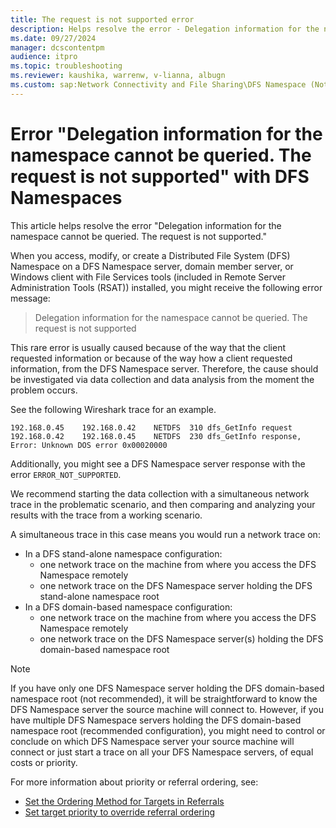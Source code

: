 ```yaml
---
title: The request is not supported error
description: Helps resolve the error - Delegation information for the namespace cannot be queried. The request is not supported.
ms.date: 09/27/2024
manager: dcscontentpm
audience: itpro
ms.topic: troubleshooting
ms.reviewer: kaushika, warrenw, v-lianna, albugn
ms.custom: sap:Network Connectivity and File Sharing\DFS Namespace (Not Replication), csstroubleshoot
---
```

# Error "Delegation information for the namespace cannot be queried. The request is not supported" with DFS Namespaces

This article helps resolve the error "Delegation information for the namespace cannot be queried. The request is not supported."

When you access, modify, or create a Distributed File System (DFS) Namespace on a DFS Namespace server, domain member server, or Windows client with File Services tools (included in Remote Server Administration Tools (RSAT)) installed, you might receive the following error message: 

> Delegation information for the namespace cannot be queried. The request is not supported

This rare error is usually caused because of the way that the client requested information or because of the way how a client requested information, from the DFS Namespace server. Therefore, the cause should be investigated via data collection and data analysis from the moment the problem occurs.

See the following Wireshark trace for an example.

```output
192.168.0.45	192.168.0.42	NETDFS	310	dfs_GetInfo request
192.168.0.42	192.168.0.45	NETDFS	230	dfs_GetInfo response, Error: Unknown DOS error 0x00020000
```

Additionally, you might see a DFS Namespace server response with the error `ERROR_NOT_SUPPORTED`.

We recommend starting the data collection with a simultaneous network trace in the problematic scenario, and then comparing and analyzing your results with the trace from a working scenario.

A simultaneous trace in this case means you would run a network trace on:

- In a DFS stand-alone namespace configuration:  
  - one network trace on the machine from where you access the DFS Namespace remotely 
  - one network trace on the DFS Namespace server holding the DFS stand-alone namespace root
- In a DFS domain-based namespace configuration:  
  - one network trace on the machine from where you access the DFS Namespace remotely 
  - one network trace on the DFS Namespace server(s) holding the DFS domain-based namespace root
> [!NOTE]
> If you have only one DFS Namespace server holding the DFS domain-based namespace root  (not recommended), it will be straightforward to know the DFS Namespace server the source machine will connect to. However, if you have multiple DFS Namespace servers holding the DFS domain-based namespace root (recommended configuration), you might need to control or conclude on which DFS Namespace server your source machine will connect or just start a trace on all your DFS Namespace servers, of equal costs or priority.
>
> For more information about priority or referral ordering, see:
>
> - [Set the Ordering Method for Targets in Referrals](/windows-server/storage/dfs-namespaces/set-the-ordering-method-for-targets-in-referrals)
> - [Set target priority to override referral ordering](/windows-server/storage/dfs-namespaces/set-target-priority-to-override-referral-ordering)

